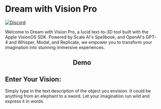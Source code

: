 # Dream with Vision Pro

[![Discord](https://img.shields.io/discord/1126234207044247622)](https://discord.gg/C6ukDBEbFY)


Welcome to Dream with Vision Pro, a lucid text-to-3D tool built with the Apple VisionOS SDK. Powered by Scale AI's Spellbook, and OpenAI's GPT-4 and Whisper, Modal, and Replicate, we empower you to transform your imagination into stunning immersive experiences.

<h2 align="center"><b>Demo</b></h2>


##  Enter Your Vision:

Simply type in the text description of the object you envision. It could be anything from an elephant to a sword. Let your imagination run wild and express it in words.
